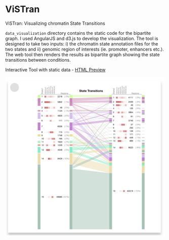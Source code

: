# ViSTran
ViSTran: Visualizing chromatin State Transitions

`data_visualization`
directory contains the static code for the bipartite graph. I used AngularJS and d3.js to develop the visualization. The tool is designed to take two inputs: i) the chromatin state annotation files for the two states and ii) genomic region of interests (ie. promoter, enhancers etc.). The web tool then renders the results as bipartite graph showing the state transitions between conditions.

Interactive Tool with static data -  [HTML Preview](https://htmlpreview.github.io/?https://github.com/virenar/ViSTran/blob/master/bipartite/index.html)


![alt text](https://github.com/virenar/ViSTran/blob/master/demo/screenshot.png?raw=true)

